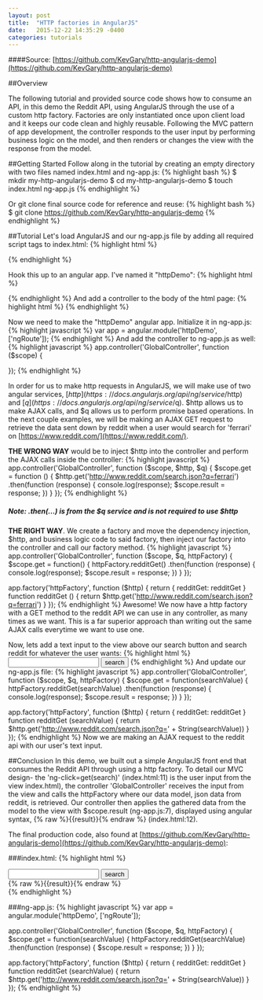 ```yaml
---
layout: post
title:  "HTTP factories in AngularJS"
date:   2015-12-22 14:35:29 -0400
categories: tutorials
---
```

####Source: [https://github.com/KevGary/http-angularjs-demo](https://github.com/KevGary/http-angularjs-demo)

##Overview

The following tutorial and provided source code shows how to consume an API, in this demo the Reddit API, using AngularJS through the use of a custom http factory. Factories are only instantiated once upon client load and it keeps our code clean and highly reusable.  Following the MVC pattern of app development, the controller responds to the user input by performing business logic on the model, and then renders or changes the view with the response from the model. 

##Getting Started
Follow along in the tutorial by creating an empty directory with two files named index.html and ng-app.js:
{% highlight bash %}
$ mkdir my-http-angularjs-demo
$ cd my-http-angularjs-demo
$ touch index.html ng-app.js
{% endhighlight %}

Or git clone final source code for reference and reuse:
{% highlight bash %}
$ git clone https://github.com/KevGary/http-angularjs-demo
{% endhighlight %}

##Tutorial
Let's load AngularJS and our ng-app.js file by adding all required script tags to index.html:
{% highlight html %}
<!DOCTYPE html>
<html>
<head>
  <title>HTTP AngularJS Demo</title>
</head>
<body>

  <script src="https://ajax.googleapis.com/ajax/libs/angularjs/1.3.15/angular.min.js"></script>
  <script type="text/javascript" src="https://cdnjs.cloudflare.com/ajax/libs/angular.js/1.5.0-beta.2/angular-route.min.js"></script>
  <script type="text/javascript" src="ng-app.js"></script>
</body>
</html>
{% endhighlight %}

Hook this up to an angular app. I've named it "httpDemo":
{% highlight html %}
<html ng-app="httpDemo">
{% endhighlight %}
And add a controller to the body of the html page:
{% highlight html %}
<body ng-controller="GlobalController">
{% endhighlight %}

Now we need to make the "httpDemo" angular app.  Initialize it in ng-app.js:
{% highlight javascript %}
var app = angular.module('httpDemo', ['ngRoute']);
{% endhighlight %}
And add the controller to ng-app.js as well:
{% highlight javascript %}
app.controller('GlobalController', function ($scope) {

});
{% endhighlight %}
 
In order for us to make http requests in AngularJS, we will make use of two angular services, [$http](https://docs.angularjs.org/api/ng/service/$http) and [$q](https://docs.angularjs.org/api/ng/service/$q).  $http allows us to make AJAX calls, and $q allows us to perform promise based operations.  In the next couple examples, we will be making an AJAX GET request to retrieve the data sent down by reddit when a user would search for 'ferrari' on [https://www.reddit.com/](https://www.reddit.com/).

__THE WRONG WAY__ would be to inject $http into the controller and perform the AJAX calls inside the controller: 
{% highlight javascript %}
app.controller('GlobalController', function ($scope, $http, $q) {
  $scope.get = function () {
    $http.get('http://www.reddit.com/search.json?q=ferrari')
      .then(function (response) {
        console.log(response);
        $scope.result = response;
      })
  }
});
{% endhighlight %}
##### __Note__: .then(...) is from the $q service and is not required to use $http
__THE RIGHT WAY__. We create a factory and move the dependency injection, $http, and business logic code to said factory, then inject our factory into the controller and call our factory method.
{% highlight javascript %}
app.controller('GlobalController', function ($scope, $q, httpFactory) {
  $scope.get = function() {
    httpFactory.redditGet()
      .then(function (response) {
        console.log(response);
        $scope.result = response;
      })
  }
});      

app.factory('httpFactory', function ($http) {
  return {
    redditGet: redditGet
  }
  function redditGet () {
    return $http.get('http://www.reddit.com/search.json?q=ferrari')
  }
});
{% endhighlight %}
Awesome! We now have a http factory with a GET method to the reddit API we can use in any controller, as many times as we want.  This is a far superior approach than writing out the same AJAX calls everytime we want to use one.

Now, lets add a text input to the view above our search button and search reddit for whatever the user wants:
{% highlight html %}
<input type="text" ng-model="searchValue">
<button ng-click="get(searchValue)">search</button>
{% endhighlight %}
And update our ng-app.js file:
{% highlight javascript %}
app.controller('GlobalController', function ($scope, $q, httpFactory) {
  $scope.get = function(searchValue) {
    httpFactory.redditGet(searchValue)
      .then(function (response) {
        console.log(response);
        $scope.result = response;
      })
  }
});      

app.factory('httpFactory', function ($http) {
  return {
    redditGet: redditGet
  }
  function redditGet (searchValue) {
    return $http.get('http://www.reddit.com/search.json?q=' + String(searchValue))
  }
});
{% endhighlight %}
Now we are making an AJAX request to the reddit api with our user's text input.

##Conclusion
In this demo, we built out a simple AngularJS front end that consumes the Reddit API through using a http factory.  To detail our MVC design- the 'ng-click=get(search)' (index.html:11) is the user input from the view index.html), the controller 'GlobalController' receives the input from the view and calls the httpFactory where our data model, json data from reddit, is retrieved.  Our controller then applies the gathered data from the model to the view with $scope.result (ng-app.js:7), displayed using angular syntax, {% raw %}{{result}}{% endraw %} (index.html:12).

The final production code, also found at [https://github.com/KevGary/http-angularjs-demo](https://github.com/KevGary/http-angularjs-demo):

###index.html:
{% highlight html %}
<!DOCTYPE html>
<html ng-app="httpDemo">
<head>
  <title>HTTP AngularJS Demo</title>
  <link rel="stylesheet" type="text/css" href="main.css">
  <link rel="stylesheet" href="https://ajax.googleapis.com/ajax/libs/angular_material/0.11.2/angular-material.min.css">
</head>
<body ng-controller="GlobalController">
  <input type="text" ng-model="searchValue">
  <button ng-click="get(searchValue)">search</button>
  <div class="result">{% raw %}{{result}}{% endraw %}</div>

  <script type="text/javascript" src="https://code.jquery.com/jquery-2.1.4.min.js"></script>
  <script type="text/javascript" src="https://code.jquery.com/ui/1.11.4/jquery-ui.min.js"></script>
  <script src="https://ajax.googleapis.com/ajax/libs/angularjs/1.3.15/angular.min.js"></script>
  <script src="https://ajax.googleapis.com/ajax/libs/angularjs/1.3.15/angular-aria.min.js"></script>
  <script type="text/javascript" src="https://cdnjs.cloudflare.com/ajax/libs/angular.js/1.5.0-beta.2/angular-route.min.js"></script>
  <script type="text/javascript" src="ng-app.js"></script>
</body>
</html>
{% endhighlight %}

###ng-app.js:
{% highlight javascript %}
var app = angular.module('httpDemo', ['ngRoute']);

app.controller('GlobalController', function ($scope, $q, httpFactory) {
  $scope.get = function(searchValue) {
    httpFactory.redditGet(searchValue)
      .then(function (response) {
        $scope.result = response;
      })
  }
});      

app.factory('httpFactory', function ($http) {
  return {
    redditGet: redditGet
  }
  function redditGet (searchValue) {
    return $http.get('http://www.reddit.com/search.json?q=' + String(searchValue))
  }
});
{% endhighlight %}
